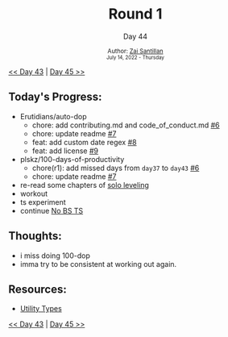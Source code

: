 <div align="center">
  <h1>Round 1</h1>
  <p>Day 44</p>
  <sub>
    Author: <a href="https://github.com/plskz" target="_blank">Zai Santillan</a>
    <br>
    <small>July 14, 2022 - Thursday</small>
  </sub>
</div>

[<< Day 43](day043.md) | [Day 45 >>](day045.md)

## Today's Progress:

- Erutidians/auto-dop
  - chore: add contributing.md and code_of_conduct.md [#6](https://github.com/Erutidians/auto-dop/pull/6)
  - chore: update readme [#7](https://github.com/Erutidians/auto-dop/pull/7)
  - feat: add custom date regex [#8](https://github.com/Erutidians/auto-dop/pull/8)
  - feat: add license [#9](https://github.com/Erutidians/auto-dop/pull/9)
- plskz/100-days-of-productivity
  - chore(r1): add missed days from `day37` to `day43` [#6](https://github.com/plskz/100-days-of-productivity/pull/6)
  - chore: update readme [#7](https://github.com/plskz/100-days-of-productivity/pull/7)
- re-read some chapters of [solo leveling](https://anilist.co/manga/105398/Solo-Leveling/)
- workout
- ts experiment
- continue [No BS TS](https://youtube.com/playlist?list=PLNqp92_EXZBJYFrpEzdO2EapvU0GOJ09n)

## Thoughts:

- i miss doing 100-dop
- imma try to be consistent at working out again.

## Resources:

- [Utility Types](https://www.typescriptlang.org/docs/handbook/utility-types.html)

[<< Day 43](day043.md) | [Day 45 >>](day045.md)
